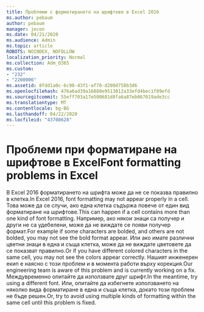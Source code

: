 ```yaml
---
title: Проблеми с форматирането на шрифтове в Excel 2016
ms.author: pebaum
author: pebaum
manager: jecon
ms.date: 04/21/2020
ms.audience: Admin
ms.topic: article
ROBOTS: NOINDEX, NOFOLLOW
localization_priority: Normal
ms.collection: Adm_O365
ms.custom:
- "232"
- "2200006"
ms.assetid: 8fdd1a0c-6c90-43f1-af70-d200d758b3d6
ms.openlocfilehash: 476a6ad39a16880e9513012a33efd4bec1f89efd
ms.sourcegitcommit: 55eff703a17e500681d8fa6a87eb067019ade3cc
ms.translationtype: MT
ms.contentlocale: bg-BG
ms.lasthandoff: 04/22/2020
ms.locfileid: "43708628"
---
```

# <a name="font-formatting-problems-in-excel"></a><span data-ttu-id="ff2bd-102">Проблеми при форматиране на шрифтове в Excel</span><span class="sxs-lookup"><span data-stu-id="ff2bd-102">Font formatting problems in Excel</span></span>

<span data-ttu-id="ff2bd-103">В Excel 2016 форматирането на шрифта може да не се показва правилно в клетка.</span><span class="sxs-lookup"><span data-stu-id="ff2bd-103">In Excel 2016, font formatting may not appear properly in a cell.</span></span> <span data-ttu-id="ff2bd-104">Това може да се случи, ако една клетка съдържа повече от един вид форматиране на шрифтове.</span><span class="sxs-lookup"><span data-stu-id="ff2bd-104">This can happen if a cell contains more than one kind of font formatting.</span></span> <span data-ttu-id="ff2bd-105">Например, ако някои знаци са получер и други не са удебелени, може да не виждате се появи получер формат.</span><span class="sxs-lookup"><span data-stu-id="ff2bd-105">For example if some characters are bolded, and others are not bolded, you may not see the bold format appear.</span></span> <span data-ttu-id="ff2bd-106">Или ако имате различни цветни знаци в една и съща клетка, може да не виждате цветовете да се показват правилно.</span><span class="sxs-lookup"><span data-stu-id="ff2bd-106">Or if you have different colored characters in the same cell, you may not see the colors appear correctly.</span></span> <span data-ttu-id="ff2bd-107">Нашият инженерен екип е наясно с този проблем и в момента работи върху корекция.</span><span class="sxs-lookup"><span data-stu-id="ff2bd-107">Our engineering team is aware of this problem and is currently working on a fix.</span></span> <span data-ttu-id="ff2bd-108">Междувременно опитайте да използвате друг шрифт.</span><span class="sxs-lookup"><span data-stu-id="ff2bd-108">In the meantime, try using a different font.</span></span> <span data-ttu-id="ff2bd-109">Или, опитайте да избегнете използването на няколко вида форматиране в една и съща клетка, докато този проблем не бъде решен.</span><span class="sxs-lookup"><span data-stu-id="ff2bd-109">Or, try to avoid using multiple kinds of formatting within the same cell until this problem is fixed.</span></span>
  
